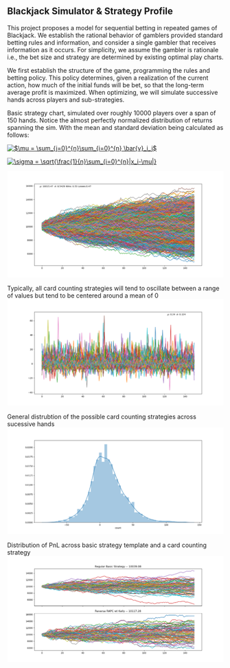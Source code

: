 ## Blackjack Simulator & Strategy Profile
This project proposes a model for sequential betting in repeated games of Blackjack. We establish the rational behavior of gamblers provided standard betting rules and information, and consider a single gambler that receives information as it occurs. For simplicity, we assume the gambler is rationale i.e., the bet size and strategy are determined by existing optimal play charts. 

We first establish the structure of the game, programming the rules and betting policy. This policy determines, given a realization of the current action, how much of the initial funds will be bet, so that the long-term average profit is maximized. When optimizing, we will simulate successive hands across players and sub-strategies. 

Basic strategy chart, simulated over roughly 10000 players over a span of 150 hands. Notice the almost perfectly normalized distribution of returns spanning the sim. With the mean and standard deviation being calculated as follows:

<a href="https://www.codecogs.com/eqnedit.php?latex=$\mu&space;=&space;\sum_{j=0}^{n}\sum_{i=0}^{n}&space;\bar{v}_i_j$" target="_blank"><img src="https://latex.codecogs.com/gif.latex?$\mu&space;=&space;\sum_{j=0}^{n}\sum_{i=0}^{n}&space;\bar{v}_i_j$" title="$\mu = \sum_{j=0}^{n}\sum_{i=0}^{n} \bar{v}_i_j$" /></a> 

<a href="https://www.codecogs.com/eqnedit.php?latex=\sigma&space;=&space;\sqrt{\frac{1}{n}\sum_{i=0}^{n}|x_i-\mu|}" target="_blank"><img src="https://latex.codecogs.com/gif.latex?\sigma&space;=&space;\sqrt{\frac{1}{n}\sum_{i=0}^{n}|x_i-\mu|}" title="\sigma = \sqrt{\frac{1}{n}\sum_{i=0}^{n}|x_i-\mu|}" /></a>

![alt text](https://github.com/Raj9898/BlackJack_Simulator/blob/master/_misc_/basic_strategy_pnl.png)

Typically, all card counting strategies will tend to oscillate between a range of values but tend to be centered around a mean of 0
![alt text](https://github.com/Raj9898/BlackJack_Simulator/blob/master/_misc_/card_counting_count.png)

General distrubtion of the possible card counting strategies across sucessive hands
![alt text](https://github.com/Raj9898/BlackJack_Simulator/blob/master/_misc_/card_counting_count_dist.png)

Distribution of PnL across basic strategy template and a card counting strategy
![alt text](https://github.com/Raj9898/BlackJack_Simulator/blob/master/_misc_/regular_vs_cc.png)


